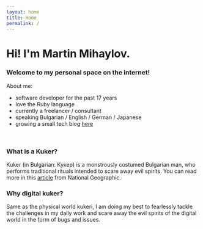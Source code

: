 ```yaml
---
layout: home
title: Home
permalink: /
---
```

# Hi! I'm Martin Mihaylov.
### Welcome to my personal space on the internet!

About me:
- software developer for the past 17 years
- love the Ruby language
- currently a freelancer / consultant
- speaking Bulgarian / English / German / Japanese
- growing a small tech blog [here](/blog)

&nbsp;

### What is a Kuker?

Kuker (in Bulgarian: Кукер) is а monstrously costumed Bulgarian man, who performs traditional rituals intended to scare away evil spirits. You can read more in this [article](https://www.nationalgeographic.com/travel/article/kukeri-survakari-unesco-intangible-cultural-heritage-photos) from National Geographic.

### Why digital kuker?
Same as the physical world kukeri, I am doing my best to fearlessly tackle the challenges in my daily work and scare away the evil spirits of the digital world in the form of bugs and issues.
